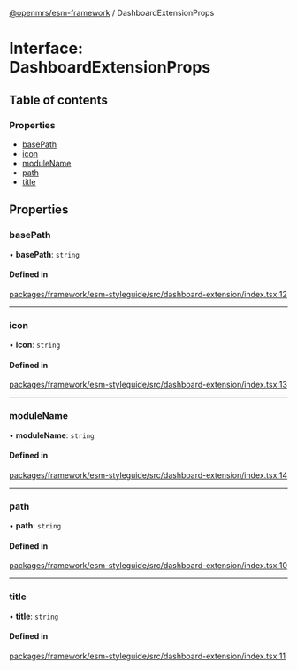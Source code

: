 [@openmrs/esm-framework](../API.md) / DashboardExtensionProps

# Interface: DashboardExtensionProps

## Table of contents

### Properties

- [basePath](DashboardExtensionProps.md#basepath)
- [icon](DashboardExtensionProps.md#icon)
- [moduleName](DashboardExtensionProps.md#modulename)
- [path](DashboardExtensionProps.md#path)
- [title](DashboardExtensionProps.md#title)

## Properties

### basePath

• **basePath**: `string`

#### Defined in

[packages/framework/esm-styleguide/src/dashboard-extension/index.tsx:12](https://github.com/openmrs/openmrs-esm-core/blob/main/packages/framework/esm-styleguide/src/dashboard-extension/index.tsx#L12)

___

### icon

• **icon**: `string`

#### Defined in

[packages/framework/esm-styleguide/src/dashboard-extension/index.tsx:13](https://github.com/openmrs/openmrs-esm-core/blob/main/packages/framework/esm-styleguide/src/dashboard-extension/index.tsx#L13)

___

### moduleName

• **moduleName**: `string`

#### Defined in

[packages/framework/esm-styleguide/src/dashboard-extension/index.tsx:14](https://github.com/openmrs/openmrs-esm-core/blob/main/packages/framework/esm-styleguide/src/dashboard-extension/index.tsx#L14)

___

### path

• **path**: `string`

#### Defined in

[packages/framework/esm-styleguide/src/dashboard-extension/index.tsx:10](https://github.com/openmrs/openmrs-esm-core/blob/main/packages/framework/esm-styleguide/src/dashboard-extension/index.tsx#L10)

___

### title

• **title**: `string`

#### Defined in

[packages/framework/esm-styleguide/src/dashboard-extension/index.tsx:11](https://github.com/openmrs/openmrs-esm-core/blob/main/packages/framework/esm-styleguide/src/dashboard-extension/index.tsx#L11)
